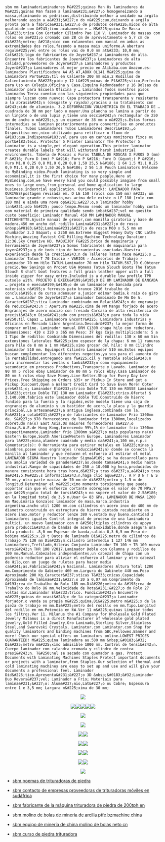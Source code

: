 
```
sbm mm laminadorLaminadores M&#225;quinas Man Os laminadores da M&#225;quinas Man fazem a lamina&#231;&#227;o homogeneizando a massa,eliminando os pedriscos,distribuindo melhor a umidade na argila melhorando assim a a&#231;&#227;o do v&#225;cuo,deixando a argila pronta para a fabrica&#231;&#227;o de produtos cer&#226;micos de alta qualidade com &#243;timo acabamento e … M&#225;quina De Massa El&#233;trica Com Cortador Cilindro Pao 110 V. Laminador de massas com rolos em a&#231;o cromado com 28 cm de aproveitamento e 5,7 cm de di&#226;metro; &#218;nico com rolamentos com mancal em ambas as extremidades dos rolos,fazendo a massa mais uniforme.A abertura regul&#225;vel entre os rolos vai de 0,0 mm at&#233; 10,0 mm; Cat&#225;logo de fabricantes de Joyer&#237;a Laminadores de alta. Encuentre los fabricantes de Joyer&#237;a Laminadores de alta calidad,proveedores de Joyer&#237;a Laminadores y productos Joyer&#237;a Laminadores al mejor precio en Alibaba.com Amazon.es: laminadora Plastificadora A4 A5 A7,ABOX OL141 M&#225;quina de Laminadora Port&#225;til en Caliente 300 mm min,2 Rodillos de Calientamiento R&#225;pido y 12 L&#225;minas de Pl&#225;stico,Perfecto para Uso en Colegio,Oficina y Casa.Esquina Redondeador y 16 Bolsas de Laminador para Escuela Oficina y … Laminados Todos nuestros pisos laminados Terza cuentan con las siguientes propiedades para que siempre luzcan como nuevos: Capa protectora transparente y resistente a la abrasi&#243;n (desgaste y rayado),gracias a su tratamiento con &#243;xido de aluminio. 3.2.DEFORMACION VOLUMETRICA EN EL TRABAJO DE … cuadrada de 38 mm por lado o mayor.Una plancha se lamina a partir de un lingote o de una lupia y,tiene una secci&#243;n rectangular de 250 mm de ancho o m&#225;s,y un espesor de 38 mm o m&#225;s.Estas formas intermedias se laminan posteriormente para convertirlas en productos finales. Tubos Laminadores Tubos Laminadores Descri&#193;„o Dispositivo mec‚nico utilizado para retificar o fluxo de &#183;gua.Indispens&#183;vel para uso em canhıes monitores fixos ou port&#183;teis. Protector 5 Printer Laminator The Protector 5 Laminator is a simple,yet elegant operation.This printer laminator creates durable labels that will withstand harsh industrial environments. Tabela de Roscas x Furos TABELA DE ROSCAS X FUROS D (mm) P &#216; Furo D (mm) P &#216; Furo P &#216; Furo D (&quot;) P &#216; Furo M1.0 0,25 0,8 M1.0 0,20 0,8 1,50 25,5 N&#186; 1 64 1,5 M1.1 0,25 0,9 M1.1 0,20 0,9 1,50 26,5 N&#186; 2 56 1,8 Pouch Laminators Welcome to MyBinding video.Pouch laminating is so very simple and economical,it is the first choice for many people.Here at MyBinding.com,we have every kind you could possibly imagine from small ones to large ones,from personal and home application to large business,industrial application. Ourivesrock!: LAMINADOR PARA OURIVES(postagem revisada em. O LE 150 (rolos com 150 mm) &#233; um laminador grande e robusto,mas acima dele existe o LE 180 (rolo com 180 mm) e ainda uma nova op&#231;&#227;o,o laminador hobby lan&#231;ado h&#225; pouco tempo.Mesmo sendo um laminador hobby conta com material de primeira qualidade sendo imbat&#237;vel no quesito custo beneficio: Laminador Manual 450 MM LAMINADOR MANUAL KITCHENETTE.Ajuste manual de grosor,con manilla giratoria y base de madera.450 mm ancho del rodillo Lamina&#231;&#227;o de rosca &nbsp;&#0183;&#32;Lamina&#231;&#227;o de rosca M60 x 5,5 mm em chumbador 2.3 8&quot; x 2250 mm.Extreme Biggest Heavy Duty CNC Lathe Machine,Amazing Fastest CNC Milling Machine Technology Duration: 12:36.Sky Creative HD. MAQUIJOY F&#225;brica de maquinaria y herramienta de Joyer&#237;a Somos fabricantes de maquinaria para joyer&#237;a y de todo tipo de herramientas asociadas.Nuestra experiencia desde la creaci&#243;n de Talleres Tatum hace m&#225;s … Laminador Tatum T 70 Inicio › VARIOS › Accesorios de Trabajo › Laminador 70 mm Hilo TATUM.Laminador 70 mm Hilo TATUM.567,70 €.Obtener precio.New Savings on Propet USA Womens Tatum Slouch Boots The Tatum Slouch 8 shaft boot features a full grain leather upper with a full inside zipper for easy entry.Included is a durable low profile TPR outsole with. PROJETO E EXECU&#199;&#195;O DE UM LAMINADOR DE BANCADA … projeto e execu&#199;&#195;o de um laminador de bancada para materiais n&#195;o ferrosos pato branco 2016 trabalho de conclus&#195;o de curso.adenauer a.junior edimar badia.k raio de giro mm … Laminador De Joyer&#237;a Laminador Combinado De Mm De A. Caracter&#237;stica Laminador combinado mm Relaci&#243;n de engranaje de reducci&#243;n : Apertura m&#225;xima de MM Mango forjado de acero Engranajes de acero macizo con fresado Carcasa de alta resistencia de precisi&#243;n Dise&#241;ado con precisi&#243;n para toda la vida &#250;til Capaz … Laminadora Encontr&#225; Laminadora Industrias y Oficinas en Mercado Libre Argentina.Descubr&#237; la mejor forma de comprar online. Laminador manual DRM C130R chapa hilo con reductora. Dimensiones: 410 x 220 x 365 mm Peso: 37 kgs Caja multiplicadora: 5 a 1 Tipo de rodillo: Combinado Dimensiones del rodillo: 130 x 60 mm Sin extensiones laterales M&#225;ximo espesor de la chapa: 6 mm 11 ranuras para hilo de 8 mm a 1 mm M&#225;ximo grosor del hilo: 8 mm Cilindro Laminador 510 mm. Equimport Cilindro Laminador 510 mm.Estos equipos buscan complementar los diferentes negocios,ya sea para el aumento de la rentabilidad,entregando una f&#225;cil y rentable soluci&#243;n para incrementar las ventas o tambi&#233;n como equipamiento secundario en procesos Productivos,Transporte y Lavado. Laminador de 80 mm 5 rolos ebay Laminador de 80 mm 5 rolos ebay.Casa Laminador de 80 mm 5 rolos ebay Save Money.Live Better.Shop for Every Day Low Prices.Free Shipping on Orders $35+ or Pickup In Store and get a Pickup Discount.Open a Walmart Credit Card to Save Even More! Obter pre&#231;o; Laminador El&#233;ctrico Doble TUI 130 mm ROSSE Laminador El&#233;ctrico Doble TUI 130 mm Laminador El&#233;ctrico.Oferta! $ 3.140.000.fabrica este laminador doble TUI.Construido de hierro fundido para la fuerza y la rigidez,este modelo tiene una caja de engranajes de aluminio y un bastidor de acero,la placa y la guardia principal.La artesan&#237;a antigua inglesa,combinada con la. Fa&#231;a cota&#231;&#227;o de fabricantes de Laminador Frio 1300mm de. S&#227;o 970 fornecedores de laminador frio 1300mm,localizados sobretudo na(o) East Asia.Os maiores fornecedores s&#227;o China,R.A.E.de Hong Kong,fornecendo 99%,1% de laminador frio 1300mm respectivamente.Laminador frio 1300mm s&#227;o mais populares na(o) Eastern Europe,South AmericaeWestern Europe. Laminadores Laminador para l&#225;mina,alambre cuadrado y media ca&#241;a,100 mm,r.p.c Comentario(s): 0 Herramienta para estirar metales en l&#225;minas y alambres,posee unos engranajes (reducci&#243;n) donde se conecta la manilla al laminador y que reducen el esfuerzo al estirar el metal LAMINADOR SIGMA Nuestro laminador Sigma&#169; se ha desarrollado para una amplia variedad de panader&#237;as,desde tama&#241;o medio hasta industrial.Rango de capacidades de 250 a 10.000 kg hora,producidos de manera consistente hora tras hora,d&#237;a tras d&#237;a,a&#241;o tras a&#241;o.M&#225;s informaci&#243;n,haga clic aqu&#237;. A P U N T E S 70 mm,y otra parte maciza de 70 mm de di&#225;metro y 1.5 m de longitud.Determinar el m&#225;ximo momento torsionante que puede soportar sin que el esfuerzo cortante sobrepase el valor de 70 MPa.Y que &#225;ngulo total de torsi&#243;n no supere el valor de 2.5&#186; en la longitud total de 3.5 m.Usar G= 83 GPa. LAMINADOR DE MASA 1200 mm Maquinaria Gonzalez laminador de masa.marca.industria argentina.ancho util 1200 mm.con cilindros en acero inox de 400 mm de diametro.construido en estructura de hierro pintado recubierto en acero inox.motor y reductor lenze 380 v.estado muy bueno.cantidad 2 laminadores iguales Control integral de proceso de una laminadora multici. un nuevo laminador con m &#250;ltiples cilindros de apoyo para producci&#243;n de bandas de acero inoxidable,donde asegura una alta producti .8,0 mm Espesor de banda,salida 0,3 6,5 mm Peso de bobina m&#225;x.28 t Datos de laminado Di&#225;metro de cilindros de trabajo 75 130 mm Di&#225;m.cilindro intermedio 1 127 146 mm Laminadores,Trefilado,Hileras Conjunto Laminador TH 100 + TR 100 nueva versi&#243;n THR 100 V2017.Laminador Doble con Columna y rodillos de 100 mm.Manual.Cabezales independientes,un cabezal de Chapa con un poderoso reductor para aliviar el esfuerzo al laminar y otro cabezal de Hilo,con un juego de ruletas para hacer media ca&#241;as.Fabricaci&#243;n Nacional. Laminadores Altura Total 1200 mm.Comprimento do Gabinete 460 mm.Largura do Gabinete 440 mm.Peso Aproximado 200 Kg.Caracter&#237;sticas T&#233;cnicas.Capacidade Aproximada de lamina&#231;&#227;o 20 a 0,07 mm.Comprimento da &#193;rea de Trabalho do Rolo 185 mm.Di&#226;metro da &#193;rea de Trabalho do Rolo 86 mm.Velocidade de Rota&#231;&#227;o do Rolo 27 voltas min.Laminador El&#233;trico. Fundici&#243;n Encuentre m&#225;quinas de ocasi&#243;n de la categor&#237;a Laminador forjador,o venda su propia m&#225;quina.Di&#225;metro m&#225;x de la pieza de trabajo en mm.Di&#225;metro del rodillo en mm.Tipo.Longitud del rodillo en mm.Potencia en kW.Ver 11 m&#225;quinas Limpiar todos los filtros.Ver 11. Milanus the #1 Company for Wholesale Gold Plated Jewelry Milanus is a direct Manufacturer of wholesale gold plated jewelry,Gold Filled Jewelry,Oro Laminado,Sterling Silver,Stainless Steel,and Swarovski Crystals. Laminator.com Laminator.com Shop for quality laminators and binding machines from GBC,Fellowes,Banner and more! Check our special offers on laminators online.LOWEST PRICES GUARANTEED! M&#225;quina laminadora au.500 mm &nbsp;&#0183;&#32; Di&#225;metro m&#225;ximo admisible 1000 mm. Control de tensi&#243;n. Cuerpo laminador con calandra cromada y cilindro de contra presi&#243;n. T&#250;nel se secado con quemador a gas. Protect Documents with Laminating Machines Staples Protect important documents or projects with a laminator,from Staples.Our selection of thermal and cold laminating machines are easy to set up and use and will give your documents a professional feel. Laminador Did&#225;tico.Apresenta&#231;&#227;o 3D &nbsp;&#0183;&#32;Laminador Duo Revers&#237;vel; Laminador a Frio; Materiais para lamina&#231;&#227;o: Alum&#237;nio,Lat&#227;o ou Cobre; Espessura entre 1 e 3,5 mm; Largura m&#225;xima de 30 mm; 
```

<div align="center">

<a href="https://es-crusher.shibang-china.com/github&k=sbm+mm+laminador"><img src="https://static.shibang-china.com/es/crusher/logo.jpg"></a>

<a href="https://es-crusher.shibang-china.com/github&k=sbm+mm+laminador"><img src="https://static.shibang-china.com/es/crusher/index.jpg"></a><a href="https://es-crusher.shibang-china.com/material.htmlgithub&k=sbm+mm+laminador"><img src="https://static.shibang-china.com/es/crusher/material.jpg"></a><a href="https://es-crusher.shibang-china.com/application.htmlgithub&k=sbm+mm+laminador"><img src="https://static.shibang-china.com/es/crusher/application.jpg"></a><a href="https://es-crusher.shibang-china.com/aboutus.htmlgithub&k=sbm+mm+laminador"><img src="https://static.shibang-china.com/es/crusher/aboutus.jpg"></a><a href="https://es-crusher.shibang-china.com/contact.htmlgithub&k=sbm+mm+laminador"><img src="https://static.shibang-china.com/es/crusher/contact.jpg"></a>

<a href="https://es-crusher.shibang-china.com/github&k=sbm+mm+laminador"><img src="https://static.shibang-china.com/es/crusher/banner.jpg"></a>

<a href="https://swt.shibang-china.com/github&k=sbm+mm+laminador"><img src="https://static.shibang-china.com/es/crusher/text.jpg"></a>

<a href="https://swt.shibang-china.com/github&k=sbm+mm+laminador"><img src="https://static.shibang-china.com/es/crusher/chat.jpg"></a><a href="https://es-crusher.shibang-china.com/contact.htmlgithub&k=sbm+mm+laminador"><img src="https://static.shibang-china.com/es/crusher/message.jpg"></a>

<a href="https://es-crusher.shibang-china.com/products/pe.htmlgithub&k=sbm+mm+laminador"><img src="https://static.shibang-china.com/es/crusher/pe.jpg"></a><a href="https://es-crusher.shibang-china.com/products/pf.htmlgithub&k=sbm+mm+laminador"><img src="https://static.shibang-china.com/es/crusher/pf.jpg"></a>

<a href="https://es-crusher.shibang-china.com/products/hpt.htmlgithub&k=sbm+mm+laminador"><img src="https://static.shibang-china.com/es/crusher/hpt.jpg"></a><a href="https://es-crusher.shibang-china.com/products/vsi.htmlgithub&k=sbm+mm+laminador"><img src="https://static.shibang-china.com/es/crusher/vsi.jpg"></a>

<a href="https://es-crusher.shibang-china.com/products/klv.htmlgithub&k=sbm+mm+laminador"><img src="https://static.shibang-china.com/es/crusher/klv.jpg"></a><a href="https://es-crusher.shibang-china.com/products/portable.htmlgithub&k=sbm+mm+laminador"><img src="https://static.shibang-china.com/es/crusher/portable.jpg"></a>

<a href="https://swt.shibang-china.com/github&k=sbm+mm+laminador"><img src="https://static.shibang-china.com/es/crusher/case.jpg"></a>

</div>


* [sbm poemas de trituradoras de piedra](sbm%20poemas%20de%20trituradoras%20de%20piedra.md)

* [sbm contacto de empresas proveedoras de trituradoras móviles en sudáfrica](sbm%20contacto%20de%20empresas%20proveedoras%20de%20trituradoras%20m%C3%B3viles%20en%20sud%C3%A1frica.md)

* [sbm fabricante de la máquina trituradora de piedra de 200tph en](sbm%20fabricante%20de%20la%20m%C3%A1quina%20trituradora%20de%20piedra%20de%20200tph%20en.md)

* [sbm molino de bolas de minería de arcilla ptfe bzmachine china](sbm%20molino%20de%20bolas%20de%20miner%C3%ADa%20de%20arcilla%20ptfe%20bzmachine%20china.md)

* [sbm equipo de minería de china molino de bolas neto cn](sbm%20equipo%20de%20miner%C3%ADa%20de%20china%20molino%20de%20bolas%20neto%20cn.md)

* [sbm curso de piedra trituradora](sbm%20curso%20de%20piedra%20trituradora.md)